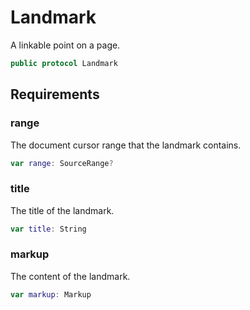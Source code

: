 # Landmark

A linkable point on a page.

``` swift
public protocol Landmark 
```

## Requirements

### range

The document cursor range that the landmark contains.

``` swift
var range: SourceRange? 
```

### title

The title of the landmark.

``` swift
var title: String 
```

### markup

The content of the landmark.

``` swift
var markup: Markup 
```
